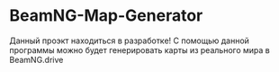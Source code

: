 # BeamNG-Map-Generator
Данный проэкт находиться в разработке! С помощью данной программы можно будет генерировать карты из реального мира в BeamNG.drive
